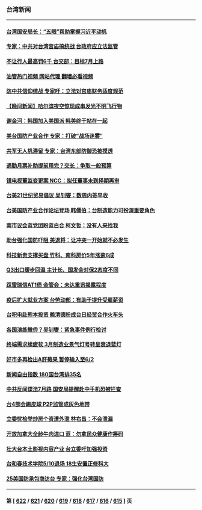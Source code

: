 ### 台湾新闻
---
#### [台湾国安局长：“五眼”帮助掌握习近平动机](../../pages/ncid1349361/n13988253.md?05050845) 
#### [专家：中共对台湾宫庙搞统战 台政府应立法监管](../../pages/ncid1349361/n13987739.md?05050845) 
#### [不让行人最高罚6千 台交部：目标7月上路](../../pages/ncid1349361/n13988061.md?05050845) 
#### [油管热门视频 网站代理 翻墙必看视频](http://138.2.39.72:81/youtube.html?epic-marker?05050845)
#### [防中共信仰统战 专家吁：立法对宫庙财务适度规范](../../pages/ncid1349361/n13988006.md?05050845) 
#### [【晚间新闻】哈尔滨夜空惊现成串发光不明飞行物](../../pages/ncid1349361/n13987933.md?05050845) 
#### [谢金河：韩国加入美国派 韩美终于站在一起](../../pages/ncid1349361/n13987185.md?05050845) 
#### [美台国防产业合作 专家：打破“战场迷雾”](../../pages/ncid1349361/n13987469.md?05050845) 
#### [共军无人机滞留 专家：台湾东部防御恐被摸透](../../pages/ncid1349361/n13987381.md?05050845) 
#### [通勤月票补助提前用完？交长：争取一般预算](../../pages/ncid1349361/n13987390.md?05050845) 
#### [镜电视董监变更案 NCC：拟任董事未到择期再审](../../pages/ncid1349361/n13987387.md?05050845) 
#### [台美21世纪贸易倡议 吴钊燮：数周内签早收](../../pages/ncid1349361/n13987364.md?05050845) 
#### [台美国防产业合作论坛登场 韩儒伯：台制造能力可扮演重要角色](../../pages/ncid1349361/n13987359.md?05050845) 
#### [南市议会蓝党团盼蓝白合 柯文哲：没有人来找我](../../pages/ncid1349361/n13987366.md?05050845) 
#### [助台强化国防吓阻 美退将：让冲突一开始就不必发生](../../pages/ncid1349361/n13987361.md?05050845) 
#### [科技新贵支撑买盘 竹科、南科房价5年涨逾6成](../../pages/ncid1349361/n13987339.md?05050845) 
#### [Q3出口缓步回温 主计长、国发会对保2态度不同](../../pages/ncid1349361/n13987335.md?05050845) 
#### [踩雷瑞信AT1债 金管会：未达重讯揭露程度](../../pages/ncid1349361/n13987346.md?05050845) 
#### [疫后扩大就业方案 台劳动部：有助于提升受雇薪资](../../pages/ncid1349361/n13987347.md?05050845) 
#### [台积电赴熊本投资 赖清德盼成台日经贸合作火车头](../../pages/ncid1349361/n13987343.md?05050845) 
#### [各国演练撤侨？吴钊燮：紧急事件例行检讨](../../pages/ncid1349361/n13987342.md?05050845) 
#### [终端需求续疲软 3月制造业景气灯号转呈衰退蓝灯](../../pages/ncid1349361/n13987340.md?05050845) 
#### [好市多再检出A肝莓果  暂停输入至6/2](../../pages/ncid1349361/n13987299.md?05050845) 
#### [新闻自由指数 180国台湾排35名](../../pages/ncid1349361/n13987319.md?05050845) 
#### [中共反间谍法7月路 国安局提醒赴中手机恐被拦查](../../pages/ncid1349361/n13987321.md?05050845) 
#### [台4部会踢皮球  P2P监管成灰色地带](../../pages/ncid1349361/n13987280.md?05050845) 
#### [立委忧检举炒房个资遭外泄 林右昌：不会泄漏](../../pages/ncid1349361/n13987323.md?05050845) 
#### [开放加拿大全龄牛肉进口 蓝：勿拿民众健康作筹码](../../pages/ncid1349361/n13987312.md?05050845) 
#### [壮大台本土影视内容产业 台立委吁加强投资](../../pages/ncid1349361/n13987314.md?05050845) 
#### [台和春技术学院5/10退场 18生安置正修科大](../../pages/ncid1349361/n13987272.md?05050845) 
#### [25美国防承包商访台 专家：强化台湾国防](../../pages/ncid1349361/n13986364.md?05050845) 

---
#### 第 [ [622](./622.md?05050845) / [621](./621.md?05050845) / [620](./620.md?05050845) / [619](./619.md?05050845) / [618](./618.md?05050845) / [617](./617.md?05050845) / [616](./616.md?05050845) / [615](./615.md?05050845) ] 页
